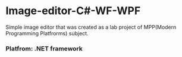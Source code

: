 # Image-editor-C#-WF-WPF
Simple image editor that was created as a lab project of MPP(Modern Programming Platfrorms) subject.

### Platfrom: .NET framework
